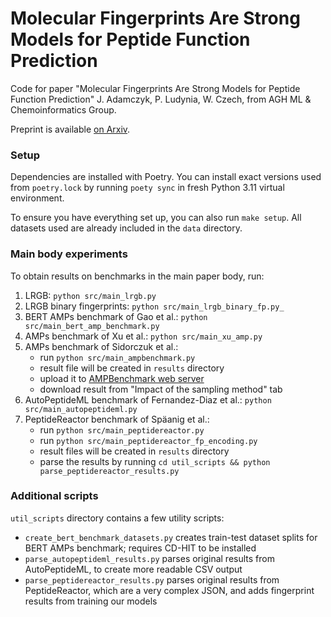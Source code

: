 # Molecular Fingerprints Are Strong Models for Peptide Function Prediction

Code for paper "Molecular Fingerprints Are Strong Models for Peptide Function Prediction" J. Adamczyk, P. Ludynia, W. Czech,
from AGH ML & Chemoinformatics Group.

Preprint is available [on Arxiv](https://arxiv.org/abs/2501.17901).

### Setup

Dependencies are installed with Poetry. You can install exact versions used from `poetry.lock`
by running `poety sync` in fresh Python 3.11 virtual environment.

To ensure you have everything set up, you can also run `make setup`. All datasets used are
already included in the `data` directory.

### Main body experiments

To obtain results on benchmarks in the main paper body, run:
1. LRGB: `python src/main_lrgb.py`
2. LRGB binary fingerprints: `python src/main_lrgb_binary_fp.py_`
3. BERT AMPs benchmark of Gao et al.: `python src/main_bert_amp_benchmark.py`
4. AMPs benchmark of Xu et al.: `python src/main_xu_amp.py`
5. AMPs benchmark of Sidorczuk et al.:
   - run `python src/main_ampbenchmark.py`
   - result file will be created in `results` directory
   - upload it to [AMPBenchmark web server](https://biogenies.info/AMPBenchmark/)
   - download result from "Impact of the sampling method" tab
6. AutoPeptideML benchmark of Fernandez-Diaz et al.: `python src/main_autopeptideml.py`
7. PeptideReactor benchmark of Späanig et al.:
   - run `python src/main_peptidereactor.py`
   - run `python src/main_peptidereactor_fp_encoding.py`
   - result files will be created in `results` directory
   - parse the results by running `cd util_scripts && python parse_peptidereactor_results.py`

### Additional scripts

`util_scripts` directory contains a few utility scripts:
- `create_bert_benchmark_datasets.py` creates train-test dataset splits for BERT AMPs
  benchmark; requires CD-HIT to be installed
- `parse_autopeptideml_results.py` parses original results from AutoPeptideML, to create
  more readable CSV output
- `parse_peptidereactor_results.py` parses original results from PeptideReactor, which are
  a very complex JSON, and adds fingerprint results from training our models
